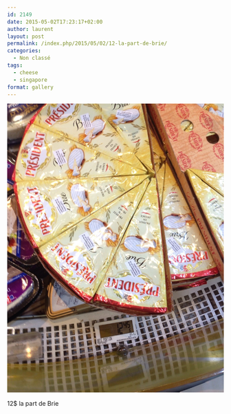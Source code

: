 ```yaml
---
id: 2149
date: 2015-05-02T17:23:17+02:00
author: laurent
layout: post
permalink: /index.php/2015/05/02/12-la-part-de-brie/
categories:
  - Non classé
tags:
  - cheese
  - singapore
format: gallery
---
```

<img src="/images/2015/05/tumblr_nnqgatS6ft1uuvt0bo1_1280.jpg" />

12$ la part de Brie